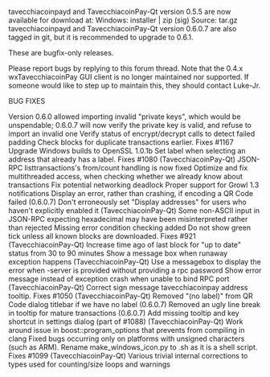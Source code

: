 tavecchiacoinpayd and TavecchiacoinPay-Qt version 0.5.5 are now available for download at:
Windows: installer | zip (sig)
Source: tar.gz
tavecchiacoinpayd and TavecchiacoinPay-Qt version 0.6.0.7 are also tagged in git, but it is recommended to upgrade to 0.6.1.

These are bugfix-only releases.

Please report bugs by replying to this forum thread. Note that the 0.4.x wxTavecchiacoinPay GUI client is no longer maintained nor supported. If someone would like to step up to maintain this, they should contact Luke-Jr.

BUG FIXES

Version 0.6.0 allowed importing invalid "private keys", which would be unspendable; 0.6.0.7 will now verify the private key is valid, and refuse to import an invalid one
Verify status of encrypt/decrypt calls to detect failed padding
Check blocks for duplicate transactions earlier. Fixes #1167
Upgrade Windows builds to OpenSSL 1.0.1b
Set label when selecting an address that already has a label. Fixes #1080 (TavecchiacoinPay-Qt)
JSON-RPC listtransactions's from/count handling is now fixed
Optimize and fix multithreaded access, when checking whether we already know about transactions
Fix potential networking deadlock
Proper support for Growl 1.3 notifications
Display an error, rather than crashing, if encoding a QR Code failed (0.6.0.7)
Don't erroneously set "Display addresses" for users who haven't explicitly enabled it (TavecchiacoinPay-Qt)
Some non-ASCII input in JSON-RPC expecting hexadecimal may have been misinterpreted rather than rejected
Missing error condition checking added
Do not show green tick unless all known blocks are downloaded. Fixes #921 (TavecchiacoinPay-Qt)
Increase time ago of last block for "up to date" status from 30 to 90 minutes
Show a message box when runaway exception happens (TavecchiacoinPay-Qt)
Use a messagebox to display the error when -server is provided without providing a rpc password
Show error message instead of exception crash when unable to bind RPC port (TavecchiacoinPay-Qt)
Correct sign message tavecchiacoinpay address tooltip. Fixes #1050 (TavecchiacoinPay-Qt)
Removed "(no label)" from QR Code dialog titlebar if we have no label (0.6.0.7)
Removed an ugly line break in tooltip for mature transactions (0.6.0.7)
Add missing tooltip and key shortcut in settings dialog (part of #1088) (TavecchiacoinPay-Qt)
Work around issue in boost::program_options that prevents from compiling in clang
Fixed bugs occurring only on platforms with unsigned characters (such as ARM).
Rename make_windows_icon.py to .sh as it is a shell script. Fixes #1099 (TavecchiacoinPay-Qt)
Various trivial internal corrections to types used for counting/size loops and warnings
